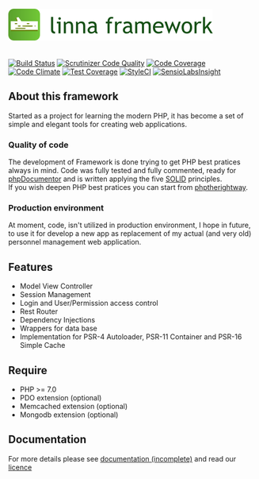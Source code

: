 ![Linna Framework](logo-framework.png)
<br/>
<br/>
<br/>
[![Build Status](https://travis-ci.org/s3b4stian/linna-framework.svg?branch=master)](https://travis-ci.org/s3b4stian/linna-framework)
[![Scrutinizer Code Quality](https://scrutinizer-ci.com/g/s3b4stian/linna-framework/badges/quality-score.png?b=master)](https://scrutinizer-ci.com/g/s3b4stian/linna-framework/?branch=master)
[![Code Coverage](https://scrutinizer-ci.com/g/s3b4stian/linna-framework/badges/coverage.png?b=master)](https://scrutinizer-ci.com/g/s3b4stian/linna-framework/?branch=master)
[![Code Climate](https://codeclimate.com/github/s3b4stian/linna-framework/badges/gpa.svg)](https://codeclimate.com/github/s3b4stian/linna-framework)
[![Test Coverage](https://codeclimate.com/github/s3b4stian/linna-framework/badges/coverage.svg)](https://codeclimate.com/github/s3b4stian/linna-framework/coverage)
[![StyleCI](https://styleci.io/repos/41168432/shield?branch=master&style=flat)](https://styleci.io/repos/41168432)
[![SensioLabsInsight](https://insight.sensiolabs.com/projects/76308064-4584-4bea-974d-525980ebbc72/mini.png)](https://insight.sensiolabs.com/projects/76308064-4584-4bea-974d-525980ebbc72)

## About this framework
Started as a project for learning the modern PHP, it has become a set of simple and elegant tools for creating web applications.

### Quality of code
The development of Framework is done trying to get PHP best pratices always in mind.
Code was fully tested and fully commented, ready for [phpDocumentor](https://www.phpdoc.org/) and 
is written applying the five [SOLID](https://en.wikipedia.org/wiki/SOLID_(object-oriented_design)) principles.  
If you wish deepen PHP best pratices you can start from [phptherightway](http://www.phptherightway.com/).

### Production environment
At moment, code, isn't utilized in production environment, I hope in future, to use it for develop a new app as replacement of my actual (and very old) personnel management web application.

## Features
 
   * Model View Controller
   * Session Management
   * Login and User/Permission access control
   * Rest Router
   * Dependency Injections
   * Wrappers for data base
   * Implementation for PSR-4 Autoloader, PSR-11 Container and PSR-16 Simple Cache

## Require

   * PHP >= 7.0
   * PDO extension (optional)
   * Memcached extension (optional)
   * Mongodb extension (optional)

## Documentation 
For more details please see [documentation (incomplete)](https://github.com/s3b4stian/linna-framework-doc) and read our [licence](https://github.com/s3b4stian/linna-framework/blob/master/LICENSE.md)
